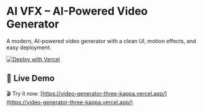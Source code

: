 # AI VFX – AI-Powered Video Generator

A modern, AI-powered video generator with a clean UI, motion effects, and easy deployment.

[![Deploy with Vercel](https://vercel.com/button)](https://vercel.com/new/clone?repository-url=https://github.com/SamurAIGPT/AI-VFX)

## 🔗 Live Demo

🎬 Try it now: [https://video-generator-three-kappa.vercel.app/](https://video-generator-three-kappa.vercel.app/)
